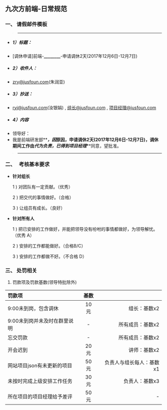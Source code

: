 ## 九次方前端-日常规范

### 一、   请假邮件模板

> ---
+ ##### 1）**标题：**
+ [调休申请]前端-**________**-申请调休2天(2017年12月6日-12月7日)
+ ##### 2）**收件人：**
+ zry@jusfoun.com(朱润亚)
+ ##### 3）**抄送：**
+ ryj@jusfoun.com(汝银娟) , 组长@jusfoun.com , 项目经理@jusfoun.com
+ ##### 4）内容
+ 领导好：
+ 我是前端研发部**_______**，因**_______**原因，申请调休2天(2017年12月6日-12月7日)，调休期间工作由**_______**代为负责，已得到项目经理**_______**同意，望批准。
> ---

### 二、   考核基本要求
* **针对组长**

    1 ) 对团队有一定贡献。（优秀）

    2 ) 把交代的事情做好。（合格）

    3 ) 让组员有成长。（良好）

* **针对所有人**
 
    1 ) 把已安排的工作做好，并能把领导没有吩咐的事情都做好，为领导解忧。（优秀 A）

    2 ) 安排的工作都能做好。（合格B/C）

    3 ) 安排的工作都做不好。（不合格 D）

### 三、   处罚相关
1.  罚款项及罚款基数(领导特批除外)

| 罚款项 | 基数 |    |
|:------------------------ |:-----:|----------:|
| 9:00未到岗，包含调休 | 10元 | 组长：基数x2 |
| 9:00未到岗并未及时在群里说明 |  -  | 所有成员：基数x2 |
| 忘交罚款 |  -  | 所有成员：基数x2 |
| 开会迟到 | 20元 | 讲师：基数x2 |
| 网站项目json有未更新的项目 | 50元 | 负责人与组长每人：基数x1 |
| 未按时完成上级安排工作任务 | 30元 | 负责人：基数x3 |
| 所在项目的项目经理给予差评 | 50元 |  -  |



 

